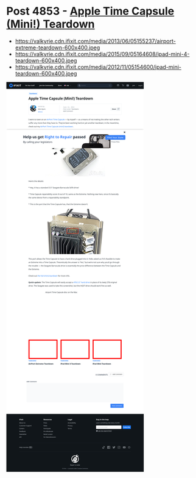 # Post 4853 - [Apple Time Capsule (Mini!) Teardown](https://www.ifixit.com/News/4853/apple-time-capsule-mini-teardown)

- https://valkyrie.cdn.ifixit.com/media/2013/06/05155237/airport-extreme-teardown-600x400.jpeg
- https://valkyrie.cdn.ifixit.com/media/2015/09/05164608/ipad-mini-4-teardown-600x400.jpeg
- https://valkyrie.cdn.ifixit.com/media/2012/11/05154600/ipad-mini-teardown-600x400.jpeg

![screencap](screenshots/11e0543a-b8ac-4a59-8ba2-08f02ddf3db0.png)
